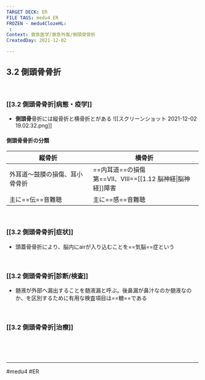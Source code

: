```yaml
---
TARGET DECK: ER
FILE TAGS: medu4 ER
FROZEN - medu4ClozeHL:
 : 
Context: 救急医学/救急外傷/側頭骨骨折
CreatedDay: 2021-12-02

---
```


## 3.2 側頭骨骨折

<br>

### [[3.2 側頭骨骨折|病態・疫学]]
* **側頭骨**骨折には縦骨折と横骨折とがある
 ![[スクリーンショット 2021-12-02 19.02.32.png]]
#### 側頭骨骨折の分類
|縦骨折|横骨折|
|---|---|
|外耳道〜鼓膜の損傷、耳小骨骨折|==内耳道==の損傷<br>第==Ⅶ、Ⅷ==[[1.12 脳神経\|脳神経]]障害|
|主に==伝==音難聴|主に==感==音難聴|
<!--ID: 1640348158758-->




<br>

### [[3.2 側頭骨骨折|症状]]
* 頭蓋骨骨折により、脳内にairが入り込むことを==気脳==症という
<!--ID: 1640348158805-->




<br>

### [[3.2 側頭骨骨折|診断/検査]]
* 髄液が外部へ漏出することを髄液漏と呼ぶ。後鼻漏が鼻汁なのか髄液なのか、を区別するために有用な検査項目は==糖==である
<!--ID: 1640348158848-->




<br>

### [[3.2 側頭骨骨折|治療]]


<br><br><br>

---
#medu4 #ER 
